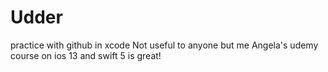 # Udder
practice with github in xcode
Not useful to anyone but me
Angela's udemy course on ios 13 and swift 5 is great!
